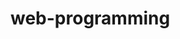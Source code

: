 # web-programming

<!---
This repository contains:
    - A webpage for each weeks tasks
    - A practice webpage for revision
    - a folder with nodejs implementations for both a database and a multiplayer game
    - A README file 

The nodejs files are for the code which would generally be run in code sandbox althogh a gitignore along with some node modules and json packages have been installed for local running

--->
